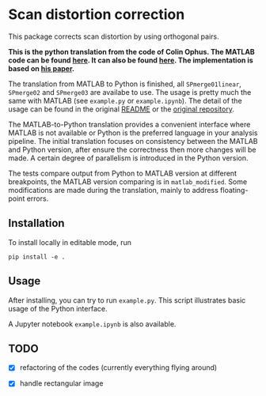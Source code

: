 # Scan distortion correction

This package corrects scan distortion by using orthogonal pairs.

**This is the python translation from the code of Colin Ophus. The MATLAB code
can be found [here](https://github.com/cophus/scanning-drift-corr "Colin Ophus' MATLAB code").
It can also be found [here](https://github.com/ptim0626/scanning-drift-corr/tree/master/matlab).
The implementation is based on [his paper](https://www.sciencedirect.com/science/article/abs/pii/S0304399115300838
"Correcting nonlinear drift distortion of scanning probe and scanning transmission electron microscopies from image pairs with orthogonal scan directions").**

The translation from MATLAB to Python is finished, all `SPmerge01linear`,
`SPmerge02` and `SPmerge03` are availabe to use. The usage is pretty much the
same with MATLAB (see `example.py` or `example.ipynb`). The detail of the usage
can be found in the original [README](./README_original.md) or the [original
repository](https://github.com/cophus/scanning-drift-corr "Colin Ophus' MATLAB code").

The MATLAB-to-Python translation provides a convenient interface where MATLAB
is not available or Python is the preferred language in your analysis pipeline.
The initial translation focuses on consistency between the MATLAB and
Python version, after ensure the correctness then more changes will be made.
A certain degree of parallelism is introduced in the Python version.

The tests compare output from Python to MATLAB version at different breakpoints,
the MATLAB version comparing is in `matlab_modified`. Some modifications are
made during the translation, mainly to address floating-point errors.

## Installation
To install locally in editable mode, run
```
pip install -e .
```

## Usage
After installing, you can try to run `example.py`.  This script illustrates
basic usage of the Python interface.

A Jupyter notebook `example.ipynb` is also available.

## TODO
- [x] refactoring of the codes (currently everything flying around)
- [x] handle rectangular image

